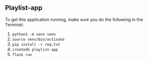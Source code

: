 ## Playlist-app

To get this application running, make sure you do the following in the Terminal:

1. `python3 -m venv venv`
2. `source venv/bin/activate`
3. `pip install -r req.txt`
4. `createdb playlist-app`
5. `flask run`
